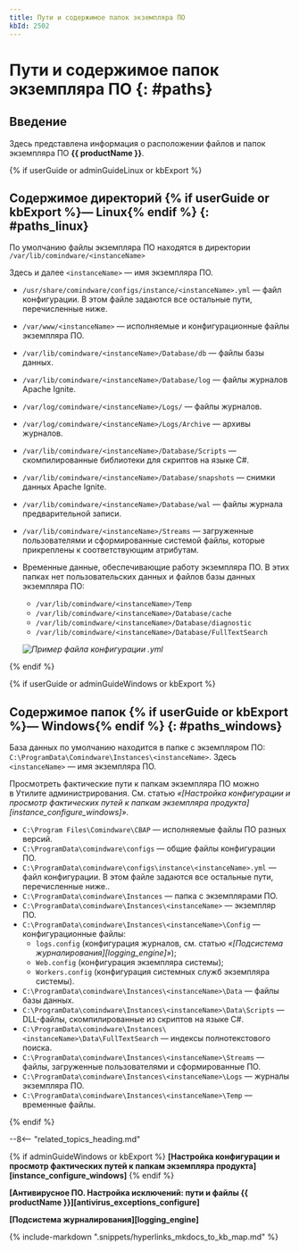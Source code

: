 ```yaml
---
title: Пути и содержимое папок экземпляра ПО
kbId: 2502
---
```


# Пути и содержимое папок экземпляра ПО {: #paths}

## Введение

Здесь представлена информация о расположении файлов и папок экземпляра ПО **{{ productName }}**.

{% if userGuide or adminGuideLinux or kbExport %}

## Содержимое директорий {% if userGuide or kbExport %}— Linux{% endif %} {: #paths_linux}

По умолчанию файлы экземпляра ПО находятся в директории `/var/lib/comindware/<instanceName>`

Здесь и далее `<instanceName>` — имя экземпляра ПО.

- `/usr/share/comindware/configs/instance/<instanceName>.yml` — файл конфигурации. В этом файле задаются все остальные пути, перечисленные ниже.
- `/var/www/<instanceName>` — исполняемые и конфигурационные файлы экземпляра ПО.
- `/var/lib/comindware/<instanceName>/Database/db` — файлы базы данных.
- `/var/lib/comindware/<instanceName>/Database/log` — файлы журналов Apache Ignite.
- `/var/log/comindware/<instanceName>/Logs/` — файлы журналов.
- `/var/log/comindware/<instanceName>/Logs/Archive` — архивы журналов.
- `/var/lib/comindware/<instanceName>/Database/Scripts` — скомпилированные библиотеки для скриптов на языке С#.
- `/var/lib/comindware/<instanceName>/Database/snapshots` — снимки данных Apache Ignite.
- `/var/lib/comindware/<instanceName>/Database/wal` — файлы журнала предварительной записи.
- `/var/lib/comindware/<instanceName>/Streams` — загруженные пользователями и сформированные системой файлы, которые прикреплены к соответствующим атрибутам.
- Временные данные, обеспечивающие работу экземпляра ПО. В этих папках нет пользовательских данных и файлов базы данных экземпляра ПО:
	- `/var/lib/comindware/<instanceName>/Temp`
	- `/var/lib/comindware/<instanceName>/Database/cache`
	- `/var/lib/comindware/<instanceName>/Database/diagnostic`
	- `/var/lib/comindware/<instanceName>/Database/FullTextSearch`

	_![Пример файла конфигурации <instanceName>.yml](https://kb.comindware.ru/assets/img_66546f9baeb01.png)_

{% endif %}

{% if userGuide or adminGuideWindows or kbExport %}

## Содержимое папок {% if userGuide or kbExport %}— Windows{% endif %} {: #paths_windows}

База данных по умолчанию находится в папке с экземпляром ПО: `C:\ProgramData\Comindware\Instances\<instanceName>`. Здесь `<instanceName>` — имя экземпляра ПО.

Просмотреть фактические пути к папкам экземпляра ПО можно в Утилите администрирования. См. статью *«[Настройка конфигурации и просмотр фактических путей к папкам экземпляра продукта][instance_configure_windows]»*.

- `C:\Program Files\Comindware\CBAP` — исполняемые файлы ПО разных версий.
- `C:\ProgramData\сomindware\configs` — общие файлы конфигурации ПО.
- `C:\ProgramData\сomindware\configs\instance\<instanceName>.yml` — файл конфигурации. В этом файле задаются все остальные пути, перечисленные ниже..
- `C:\ProgramData\сomindware\Instances` — папка с экземплярами ПО.
- `C:\ProgramData\сomindware\Instances\<instanceName>` — экземпляр ПО.
- `C:\ProgramData\сomindware\Instances\<instanceName>\Config` — конфигурационные файлы:
	- `logs.config` (конфигурация журналов, см. статью *«[Подсистема журналирования][logging_engine]»*);
	- `Web.config` (конфигурация экземпляра системы);
	- `Workers.config` (конфигурация системных служб экземпляра системы).
- `C:\ProgramData\сomindware\Instances\<instanceName>\Data` — файлы базы данных.
- `C:\ProgramData\сomindware\Instances\<instanceName>\Data\Scripts` — DLL-файлы, скомпилированные из скриптов на языке C#.
- `C:\ProgramData\сomindware\Instances\<instanceName>\Data\FullTextSearch` — индексы полнотекстового поиска.
- `C:\ProgramData\сomindware\Instances\<instanceName>\Streams` — файлы, загруженные пользователями и сформированные ПО.
- `C:\ProgramData\сomindware\Instances\<instanceName>\Logs` — журналы экземпляра ПО.
- `C:\ProgramData\сomindware\Instances\<instanceName>\Temp` — временные файлы.

{% endif %}

--8<-- "related_topics_heading.md"

{% if adminGuideWindows or kbExport %}
**[Настройка конфигурации и просмотр фактических путей к папкам экземпляра продукта][instance_configure_windows]**
{% endif %}

**[Антивирусное ПО. Настройка исключений: пути и файлы {{ productName }}][antivirus_exceptions_configure]**

**[Подсистема журналирования][logging_engine]**

{% include-markdown ".snippets/hyperlinks_mkdocs_to_kb_map.md" %}
